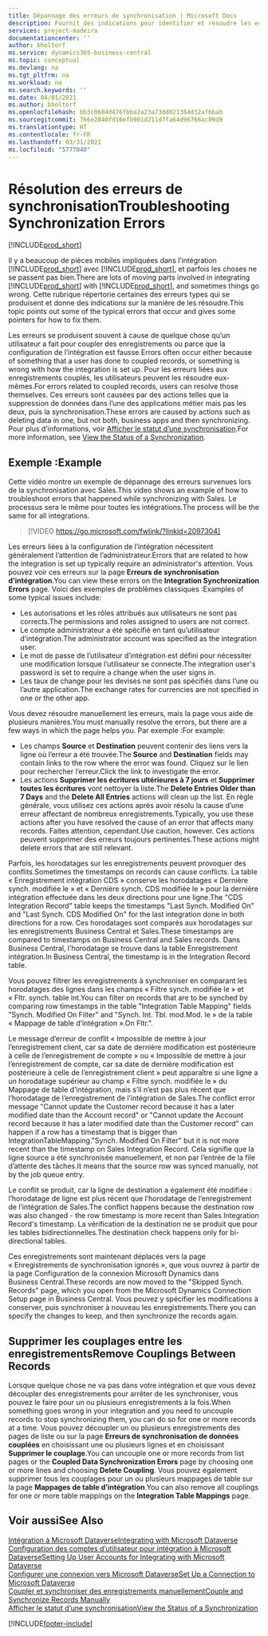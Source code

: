 ```yaml
---
title: Dépannage des erreurs de synchronisation | Microsoft Docs
description: Fournit des indications pour identifier et résoudre les erreurs de synchronisation.
services: project-madeira
documentationcenter: ''
author: bholtorf
ms.service: dynamics365-business-central
ms.topic: conceptual
ms.devlang: na
ms.tgt_pltfrm: na
ms.workload: na
ms.search.keywords: ''
ms.date: 04/01/2021
ms.author: bholtorf
ms.openlocfilehash: bb3c0684d476fbba2a23a73dd821384d32afbbab
ms.sourcegitcommit: 766e2840fd16efb901d211d7fa64d96766ac99d9
ms.translationtype: HT
ms.contentlocale: fr-FR
ms.lasthandoff: 03/31/2021
ms.locfileid: "5777040"
---
```

# <a name="troubleshooting-synchronization-errors"></a><span data-ttu-id="4ad58-103">Résolution des erreurs de synchronisation</span><span class="sxs-lookup"><span data-stu-id="4ad58-103">Troubleshooting Synchronization Errors</span></span>
[!INCLUDE[prod_short](includes/cc_data_platform_banner.md)]

<span data-ttu-id="4ad58-104">Il y a beaucoup de pièces mobiles impliquées dans l’intégration [!INCLUDE[prod_short](includes/prod_short.md)] avec [!INCLUDE[prod_short](includes/cds_long_md.md)], et parfois les choses ne se passent pas bien.</span><span class="sxs-lookup"><span data-stu-id="4ad58-104">There are lots of moving parts involved in integrating [!INCLUDE[prod_short](includes/prod_short.md)] with [!INCLUDE[prod_short](includes/cds_long_md.md)], and sometimes things go wrong.</span></span> <span data-ttu-id="4ad58-105">Cette rubrique répertorie certaines des erreurs types qui se produisent et donne des indications sur la manière de les résoudre.</span><span class="sxs-lookup"><span data-stu-id="4ad58-105">This topic points out some of the typical errors that occur and gives some pointers for how to fix them.</span></span>

<span data-ttu-id="4ad58-106">Les erreurs se produisent souvent à cause de quelque chose qu’un utilisateur a fait pour coupler des enregistrements ou parce que la configuration de l’intégration est fausse.</span><span class="sxs-lookup"><span data-stu-id="4ad58-106">Errors often occur either because of something that a user has done to coupled records, or something is wrong with how the integration is set up.</span></span> <span data-ttu-id="4ad58-107">Pour les erreurs liées aux enregistrements couplés, les utilisateurs peuvent les résoudre eux-mêmes.</span><span class="sxs-lookup"><span data-stu-id="4ad58-107">For errors related to coupled records, users can resolve those themselves.</span></span> <span data-ttu-id="4ad58-108">Ces erreurs sont causées par des actions telles que la suppression de données dans l’une des applications métier mais pas les deux, puis la synchronisation.</span><span class="sxs-lookup"><span data-stu-id="4ad58-108">These errors are caused by actions such as deleting data in one, but not both, business apps and then synchronizing.</span></span> <span data-ttu-id="4ad58-109">Pour plus d’informations, voir [Afficher le statut d’une synchronisation](admin-how-to-view-synchronization-status.md).</span><span class="sxs-lookup"><span data-stu-id="4ad58-109">For more information, see [View the Status of a Synchronization](admin-how-to-view-synchronization-status.md).</span></span>

## <a name="example"></a><span data-ttu-id="4ad58-110">Exemple :</span><span class="sxs-lookup"><span data-stu-id="4ad58-110">Example</span></span>
<span data-ttu-id="4ad58-111">Cette vidéo montre un exemple de dépannage des erreurs survenues lors de la synchronisation avec Sales.</span><span class="sxs-lookup"><span data-stu-id="4ad58-111">This video shows an example of how to troubleshoot errors that happened while synchronizing with Sales.</span></span> <span data-ttu-id="4ad58-112">Le processus sera le même pour toutes les intégrations.</span><span class="sxs-lookup"><span data-stu-id="4ad58-112">The process will be the same for all integrations.</span></span> 

> [!VIDEO https://go.microsoft.com/fwlink/?linkid=2097304]

<span data-ttu-id="4ad58-113">Les erreurs liées à la configuration de l’intégration nécessitent généralement l’attention de l’administrateur.</span><span class="sxs-lookup"><span data-stu-id="4ad58-113">Errors that are related to how the integration is set up typically require an administrator's attention.</span></span> <span data-ttu-id="4ad58-114">Vous pouvez voir ces erreurs sur la page **Erreurs de synchronisation d’intégration**.</span><span class="sxs-lookup"><span data-stu-id="4ad58-114">You can view these errors on the **Integration Synchronization Errors** page.</span></span> <span data-ttu-id="4ad58-115">Voici des exemples de problèmes classiques :</span><span class="sxs-lookup"><span data-stu-id="4ad58-115">Examples of some typical issues include:</span></span>  
  
* <span data-ttu-id="4ad58-116">Les autorisations et les rôles attribués aux utilisateurs ne sont pas corrects.</span><span class="sxs-lookup"><span data-stu-id="4ad58-116">The permissions and roles assigned to users are not correct.</span></span>  
* <span data-ttu-id="4ad58-117">Le compte administrateur a été spécifié en tant qu’utilisateur d’intégration.</span><span class="sxs-lookup"><span data-stu-id="4ad58-117">The administrator account was specified as the integration user.</span></span>  
* <span data-ttu-id="4ad58-118">Le mot de passe de l’utilisateur d’intégration est défini pour nécessiter une modification lorsque l’utilisateur se connecte.</span><span class="sxs-lookup"><span data-stu-id="4ad58-118">The integration user's password is set to require a change when the user signs in.</span></span>  
* <span data-ttu-id="4ad58-119">Les taux de change pour les devises ne sont pas spécifiés dans l’une ou l’autre application.</span><span class="sxs-lookup"><span data-stu-id="4ad58-119">The exchange rates for currencies are not specified in one or the other app.</span></span>  
  
<span data-ttu-id="4ad58-120">Vous devez résoudre manuellement les erreurs, mais la page vous aide de plusieurs manières.</span><span class="sxs-lookup"><span data-stu-id="4ad58-120">You must manually resolve the errors, but there are a few ways in which the page helps you.</span></span> <span data-ttu-id="4ad58-121">Par exemple :</span><span class="sxs-lookup"><span data-stu-id="4ad58-121">For example:</span></span>  

* <span data-ttu-id="4ad58-122">Les champs **Source** et **Destination** peuvent contenir des liens vers la ligne où l’erreur a été trouvée.</span><span class="sxs-lookup"><span data-stu-id="4ad58-122">The **Source** and **Destination** fields may contain links to the row where the error was found.</span></span> <span data-ttu-id="4ad58-123">Cliquez sur le lien pour rechercher l’erreur.</span><span class="sxs-lookup"><span data-stu-id="4ad58-123">Click the link to investigate the error.</span></span>  
* <span data-ttu-id="4ad58-124">Les actions **Supprimer les écritures ultérieures à 7 jours** et **Supprimer toutes les écritures** vont nettoyer la liste.</span><span class="sxs-lookup"><span data-stu-id="4ad58-124">The **Delete Entries Older than 7 Days** and the **Delete All Entries** actions will clean up the list.</span></span> <span data-ttu-id="4ad58-125">En règle générale, vous utilisez ces actions après avoir résolu la cause d’une erreur affectant de nombreux enregistrements.</span><span class="sxs-lookup"><span data-stu-id="4ad58-125">Typically, you use these actions after you have resolved the cause of an error that affects many records.</span></span> <span data-ttu-id="4ad58-126">Faites attention, cependant.</span><span class="sxs-lookup"><span data-stu-id="4ad58-126">Use caution, however.</span></span> <span data-ttu-id="4ad58-127">Ces actions peuvent supprimer des erreurs toujours pertinentes.</span><span class="sxs-lookup"><span data-stu-id="4ad58-127">These actions might delete errors that are still relevant.</span></span>

<span data-ttu-id="4ad58-128">Parfois, les horodatages sur les enregistrements peuvent provoquer des conflits.</span><span class="sxs-lookup"><span data-stu-id="4ad58-128">Sometimes the timestamps on records can cause conflicts.</span></span> <span data-ttu-id="4ad58-129">La table « Enregistrement intégration CDS » conserve les horodatages « Dernière synch. modifiée le » et « Dernière synch. CDS modifiée le » pour la dernière intégration effectuée dans les deux directions pour une ligne.</span><span class="sxs-lookup"><span data-stu-id="4ad58-129">The "CDS Integration Record" table keeps the timestamps "Last Synch. Modified On" and "Last Synch. CDS Modified On" for the last integration done in both directions for a row.</span></span> <span data-ttu-id="4ad58-130">Ces horodatages sont comparés aux horodatages sur les enregistrements Business Central et Sales.</span><span class="sxs-lookup"><span data-stu-id="4ad58-130">These timestamps are compared to timestamps on Business Central and Sales records.</span></span> <span data-ttu-id="4ad58-131">Dans Business Central, l’horodatage se trouve dans la table Enregistrement intégration.</span><span class="sxs-lookup"><span data-stu-id="4ad58-131">In Business Central, the timestamp is in the Integration Record table.</span></span>

<span data-ttu-id="4ad58-132">Vous pouvez filtrer les enregistrements à synchroniser en comparant les horodatages des lignes dans les champs « Filtre synch. modifiée le » et « Fltr. synch. table int.</span><span class="sxs-lookup"><span data-stu-id="4ad58-132">You can filter on records that are to be synched by comparing row timestamps in the table "Integration Table Mapping" fields "Synch. Modified On Filter" and "Synch. Int. Tbl.</span></span> <span data-ttu-id="4ad58-133">mod.</span><span class="sxs-lookup"><span data-stu-id="4ad58-133">Mod.</span></span> <span data-ttu-id="4ad58-134">le » de la table « Mappage de table d’intégration ».</span><span class="sxs-lookup"><span data-stu-id="4ad58-134">On Fltr.".</span></span>

<span data-ttu-id="4ad58-135">Le message d’erreur de conflit « Impossible de mettre à jour l’enregistrement client, car sa date de dernière modification est postérieure à celle de l’enregistrement de compte » ou « Impossible de mettre à jour l’enregistrement de compte, car sa date de dernière modification est postérieure à celle de l’enregistrement client » peut apparaître si une ligne a un horodatage supérieur au champ « Filtre synch. modifiée le » du Mappage de table d’intégration, mais s’il n’est pas plus récent que l’horodatage de l’enregistrement de l’intégration de Sales.</span><span class="sxs-lookup"><span data-stu-id="4ad58-135">The conflict error message "Cannot update the Customer record because it has a later modified date than the Account record" or "Cannot update the Account record because it has a later modified date than the Customer record" can happen if a row has a timestamp that is bigger than IntegrationTableMapping."Synch. Modified On Filter" but it is not more recent than the timestamp on Sales Integration Record.</span></span> <span data-ttu-id="4ad58-136">Cela signifie que la ligne source a été synchronisée manuellement, et non par l’entrée de la file d’attente des tâches.</span><span class="sxs-lookup"><span data-stu-id="4ad58-136">It means that the source row was synced manually, not by the job queue entry.</span></span> 

<span data-ttu-id="4ad58-137">Le conflit se produit, car la ligne de destination a également été modifiée : l’horodatage de ligne est plus récent que l’horodatage de l’enregistrement de l’intégration de Sales.</span><span class="sxs-lookup"><span data-stu-id="4ad58-137">The conflict happens because the destination row was also changed  - the row timestamp is more recent than Sales Integration Record's timestamp.</span></span> <span data-ttu-id="4ad58-138">La vérification de la destination ne se produit que pour les tables bidirectionnelles.</span><span class="sxs-lookup"><span data-stu-id="4ad58-138">The destination check happens only for bi-directional tables.</span></span> 

<span data-ttu-id="4ad58-139">Ces enregistrements sont maintenant déplacés vers la page « Enregistrements de synchronisation ignorés », que vous ouvrez à partir de la page Configuration de la connexion Microsoft Dynamics dans Business Central.</span><span class="sxs-lookup"><span data-stu-id="4ad58-139">These records are now moved to the "Skipped Synch. Records" page, which you open from the Microsoft Dynamics Connection Setup page in Business Central.</span></span> <span data-ttu-id="4ad58-140">Vous pouvez y spécifier les modifications à conserver, puis synchroniser à nouveau les enregistrements.</span><span class="sxs-lookup"><span data-stu-id="4ad58-140">There you can specify the changes to keep, and then synchronize the records again.</span></span>

## <a name="remove-couplings-between-records"></a><span data-ttu-id="4ad58-141">Supprimer les couplages entre les enregistrements</span><span class="sxs-lookup"><span data-stu-id="4ad58-141">Remove Couplings Between Records</span></span>
<span data-ttu-id="4ad58-142">Lorsque quelque chose ne va pas dans votre intégration et que vous devez découpler des enregistrements pour arrêter de les synchroniser, vous pouvez le faire pour un ou plusieurs enregistrements à la fois.</span><span class="sxs-lookup"><span data-stu-id="4ad58-142">When something goes wrong in your integration and you need to uncouple records to stop synchronizing them, you can do so for one or more records at a time.</span></span> <span data-ttu-id="4ad58-143">Vous pouvez découpler un ou plusieurs enregistrements des pages de liste ou sur la page **Erreurs de synchronisation de données couplées** en choisissant une ou plusieurs lignes et en choisissant **Supprimer le couplage**.</span><span class="sxs-lookup"><span data-stu-id="4ad58-143">You can uncouple one or more records from list pages or the **Coupled Data Synchronization Errors** page by choosing one or more lines and choosing **Delete Coupling**.</span></span> <span data-ttu-id="4ad58-144">Vous pouvez également supprimer tous les couplages pour un ou plusieurs mappages de table sur la page **Mappages de table d’intégration**.</span><span class="sxs-lookup"><span data-stu-id="4ad58-144">You can also remove all couplings for one or more table mappings on the **Integration Table Mappings** page.</span></span> 

## <a name="see-also"></a><span data-ttu-id="4ad58-145">Voir aussi</span><span class="sxs-lookup"><span data-stu-id="4ad58-145">See Also</span></span>
[<span data-ttu-id="4ad58-146">Intégration à Microsoft Dataverse</span><span class="sxs-lookup"><span data-stu-id="4ad58-146">Integrating with Microsoft Dataverse</span></span>](admin-prepare-dynamics-365-for-sales-for-integration.md)  
[<span data-ttu-id="4ad58-147">Configuration des comptes d’utilisateur pour intégration à Microsoft Dataverse</span><span class="sxs-lookup"><span data-stu-id="4ad58-147">Setting Up User Accounts for Integrating with Microsoft Dataverse</span></span>](admin-setting-up-integration-with-dynamics-sales.md)  
[<span data-ttu-id="4ad58-148">Configurer une connexion vers Microsoft Dataverse</span><span class="sxs-lookup"><span data-stu-id="4ad58-148">Set Up a Connection to Microsoft Dataverse</span></span>](admin-how-to-set-up-a-dynamics-crm-connection.md)  
[<span data-ttu-id="4ad58-149">Coupler et synchroniser des enregistrements manuellement</span><span class="sxs-lookup"><span data-stu-id="4ad58-149">Couple and Synchronize Records Manually</span></span>](admin-how-to-couple-and-synchronize-records-manually.md)  
[<span data-ttu-id="4ad58-150">Afficher le statut d’une synchronisation</span><span class="sxs-lookup"><span data-stu-id="4ad58-150">View the Status of a Synchronization</span></span>](admin-how-to-view-synchronization-status.md)  


[!INCLUDE[footer-include](includes/footer-banner.md)]
